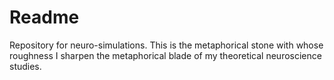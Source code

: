 

# Readme

Repository for neuro-simulations. This is the metaphorical stone
with whose roughness I sharpen the metaphorical blade of my
theoretical neuroscience studies. 



